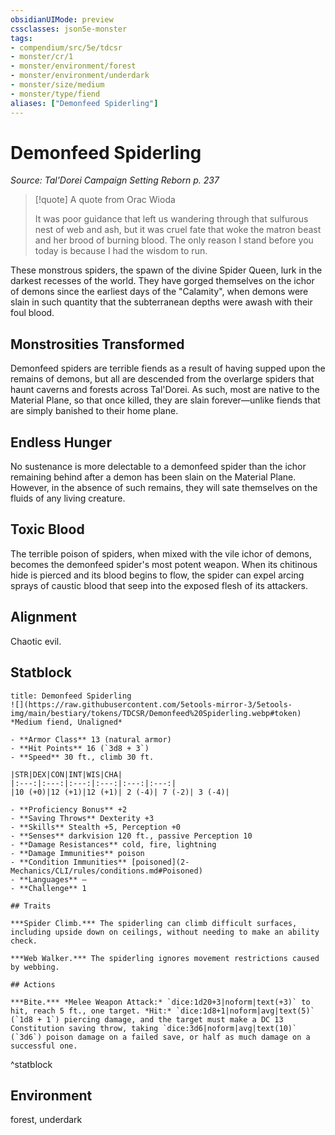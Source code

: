 ```yaml
---
obsidianUIMode: preview
cssclasses: json5e-monster
tags:
- compendium/src/5e/tdcsr
- monster/cr/1
- monster/environment/forest
- monster/environment/underdark
- monster/size/medium
- monster/type/fiend
aliases: ["Demonfeed Spiderling"]
---
```

# Demonfeed Spiderling
*Source: Tal'Dorei Campaign Setting Reborn p. 237*  

> [!quote] A quote from Orac Wioda  
> 
> It was poor guidance that left us wandering through that sulfurous nest of web and ash, but it was cruel fate that woke the matron beast and her brood of burning blood. The only reason I stand before you today is because I had the wisdom to run.

These monstrous spiders, the spawn of the divine Spider Queen, lurk in the darkest recesses of the world. They have gorged themselves on the ichor of demons since the earliest days of the "Calamity", when demons were slain in such quantity that the subterranean depths were awash with their foul blood.

## Monstrosities Transformed

Demonfeed spiders are terrible fiends as a result of having supped upon the remains of demons, but all are descended from the overlarge spiders that haunt caverns and forests across Tal'Dorei. As such, most are native to the Material Plane, so that once killed, they are slain forever—unlike fiends that are simply banished to their home plane.

## Endless Hunger

No sustenance is more delectable to a demonfeed spider than the ichor remaining behind after a demon has been slain on the Material Plane. However, in the absence of such remains, they will sate themselves on the fluids of any living creature.

## Toxic Blood

The terrible poison of spiders, when mixed with the vile ichor of demons, becomes the demonfeed spider's most potent weapon. When its chitinous hide is pierced and its blood begins to flow, the spider can expel arcing sprays of caustic blood that seep into the exposed flesh of its attackers.

## Alignment

Chaotic evil.

## Statblock

```ad-statblock
title: Demonfeed Spiderling
![](https://raw.githubusercontent.com/5etools-mirror-3/5etools-img/main/bestiary/tokens/TDCSR/Demonfeed%20Spiderling.webp#token)
*Medium fiend, Unaligned*

- **Armor Class** 13 (natural armor)
- **Hit Points** 16 (`3d8 + 3`)
- **Speed** 30 ft., climb 30 ft.

|STR|DEX|CON|INT|WIS|CHA|
|:---:|:---:|:---:|:---:|:---:|:---:|
|10 (+0)|12 (+1)|12 (+1)| 2 (-4)| 7 (-2)| 3 (-4)|

- **Proficiency Bonus** +2
- **Saving Throws** Dexterity +3
- **Skills** Stealth +5, Perception +0
- **Senses** darkvision 120 ft., passive Perception 10
- **Damage Resistances** cold, fire, lightning
- **Damage Immunities** poison
- **Condition Immunities** [poisoned](2-Mechanics/CLI/rules/conditions.md#Poisoned)
- **Languages** —
- **Challenge** 1

## Traits

***Spider Climb.*** The spiderling can climb difficult surfaces, including upside down on ceilings, without needing to make an ability check.

***Web Walker.*** The spiderling ignores movement restrictions caused by webbing.

## Actions

***Bite.*** *Melee Weapon Attack:* `dice:1d20+3|noform|text(+3)` to hit, reach 5 ft., one target. *Hit:* `dice:1d8+1|noform|avg|text(5)` (`1d8 + 1`) piercing damage, and the target must make a DC 13 Constitution saving throw, taking `dice:3d6|noform|avg|text(10)` (`3d6`) poison damage on a failed save, or half as much damage on a successful one.
```
^statblock

## Environment

forest, underdark